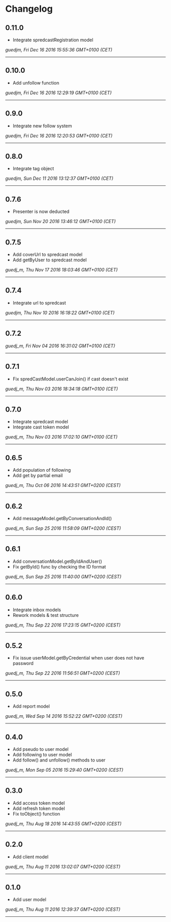 # Changelog

## 0.11.0

* Integrate spredcastRegistration model

*guedjm, Fri Dec 16 2016 15:55:36 GMT+0100 (CET)*

---
## 0.10.0

* Add unfollow function

*guedjm, Fri Dec 16 2016 12:29:19 GMT+0100 (CET)*

---
## 0.9.0

* Integrate new follow system

*guedjm, Fri Dec 16 2016 12:20:53 GMT+0100 (CET)*

---
## 0.8.0

* Integrate tag object

*guedjm, Sun Dec 11 2016 13:12:37 GMT+0100 (CET)*

---
## 0.7.6

* Presenter is now deducted

*guedjm, Sun Nov 20 2016 13:46:12 GMT+0100 (CET)*

---
## 0.7.5

* Add coverUrl to spredcast model
* Add getByUser to spredcast model

*guedj_m, Thu Nov 17 2016 18:03:46 GMT+0100 (CET)*

---
## 0.7.4

* Integrate url to spredcast

*guedjm, Thu Nov 10 2016 16:18:22 GMT+0100 (CET)*

---
## 0.7.2


*guedj_m, Fri Nov 04 2016 16:31:02 GMT+0100 (CET)*

---
## 0.7.1

* Fix spredCastModel.userCanJoin() if cast doesn't exist

*guedj_m, Thu Nov 03 2016 18:34:18 GMT+0100 (CET)*

---
## 0.7.0

* Integrate spredcast model
* Integrate cast token model

*guedj_m, Thu Nov 03 2016 17:02:10 GMT+0100 (CET)*

---
## 0.6.5

* Add population of following
* Add get by partial email

*guedj_m, Thu Oct 06 2016 14:43:51 GMT+0200 (CEST)*

---
## 0.6.2

* Add messageModel.getByConversationAndId()

*guedj_m, Sun Sep 25 2016 11:58:09 GMT+0200 (CEST)*

---
## 0.6.1

* Add conversationModel.getByIdAndUser()
* Fix getById() func by checking the ID format

*guedj_m, Sun Sep 25 2016 11:40:00 GMT+0200 (CEST)*

---
## 0.6.0

* Integrate inbox models
* Rework models & test structure

*guedj_m, Thu Sep 22 2016 17:23:15 GMT+0200 (CEST)*

---
## 0.5.2

* Fix issue userModel.getByCredential when user does not have password

*guedj_m, Thu Sep 22 2016 11:56:51 GMT+0200 (CEST)*

---
## 0.5.0

* Add report model

*guedj_m, Wed Sep 14 2016 15:52:22 GMT+0200 (CEST)*

---
## 0.4.0

* Add pseudo to user model
* Add following to user model
* Add follow() and unfollow() methods to user 

*guedj_m, Mon Sep 05 2016 15:29:40 GMT+0200 (CEST)*

---
## 0.3.0

* Add access token model
* Add refresh token model
* Fix toObject() function

*guedj_m, Thu Aug 18 2016 14:43:55 GMT+0200 (CEST)*

---
## 0.2.0

* Add client model

*guedj_m, Thu Aug 11 2016 13:02:07 GMT+0200 (CEST)*

---
## 0.1.0

* Add user model

*guedj_m, Thu Aug 11 2016 12:39:37 GMT+0200 (CEST)*

---
